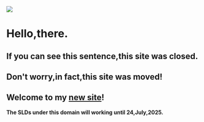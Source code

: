 ![](https://file.catp.cc/avatar.png)
# Hello,there.

## If you can see this sentence,this site was closed.

## Don't worry,in fact,this site was moved!

## Welcome to my [new site](https://catp.cc)!

**The SLDs under this domain will working until 24,July,2025.**
